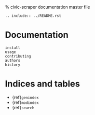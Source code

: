 % civic-scraper documentation master file

```{eval-rst}
.. include:: ../README.rst
```

# Documentation

```{toctree}
install
usage
contributing
authors
history
```

# Indices and tables

- {ref}`genindex`
- {ref}`modindex`
- {ref}`search`
